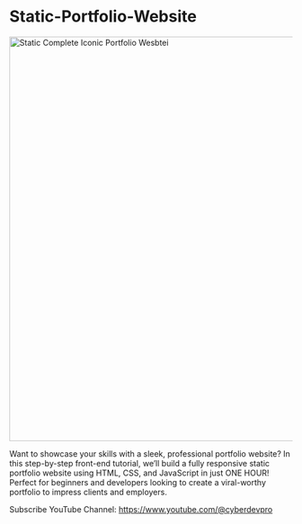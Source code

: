 # Static-Portfolio-Website



<img width="1280" height="720" alt="Static Complete Iconic Portfolio Wesbtei" src="https://github.com/user-attachments/assets/f9361e59-43e1-4a25-9741-1180b4773664" />




Want to showcase your skills with a sleek, professional portfolio website? In this step-by-step front-end tutorial, we’ll build a fully responsive static portfolio website using HTML, CSS, and JavaScript in just ONE HOUR! Perfect for beginners and developers looking to create a viral-worthy portfolio to impress clients and employers.

Subscribe YouTube Channel: https://www.youtube.com/@cyberdevpro
